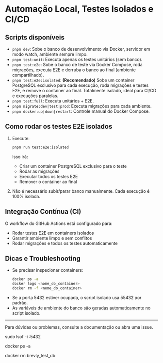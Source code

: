 # Automação Local, Testes Isolados e CI/CD

## Scripts disponíveis

- `pnpm dev`: Sobe o banco de desenvolvimento via Docker, servidor em modo watch, ambiente sempre limpo.
- `pnpm test:unit`: Executa apenas os testes unitários (sem banco).
- `pnpm test:e2e`: Sobe o banco de teste via Docker Compose, roda migrações, executa E2E e derruba o banco ao final (ambiente compartilhado).
- `pnpm test:e2e:isolated`: **(Recomendado)** Sobe um container PostgreSQL exclusivo para cada execução, roda migrações e testes E2E, e remove o container ao final. Totalmente isolado, ideal para CI/CD e execuções paralelas.
- `pnpm test:full`: Executa unitários + E2E.
- `pnpm migrate:dev|test|prod`: Executa migrações para cada ambiente.
- `pnpm docker:up|down|restart`: Controle manual do Docker Compose.

## Como rodar os testes E2E isolados

1. Execute:
   ```sh
   pnpm run test:e2e:isolated
   ```
   Isso irá:
   - Criar um container PostgreSQL exclusivo para o teste
   - Rodar as migrações
   - Executar todos os testes E2E
   - Remover o container ao final

2. Não é necessário subir/parar banco manualmente. Cada execução é 100% isolada.

## Integração Contínua (CI)

O workflow do GitHub Actions está configurado para:
- Rodar testes E2E em containers isolados
- Garantir ambiente limpo e sem conflitos
- Rodar migrações e todos os testes automaticamente

## Dicas e Troubleshooting

- Se precisar inspecionar containers:
  ```sh
  docker ps -a
  docker logs <nome_do_container>
  docker rm -f <nome_do_container>
  ```
- Se a porta 5432 estiver ocupada, o script isolado usa 55432 por padrão.
- As variáveis de ambiente do banco são geradas automaticamente no script isolado.

---

Para dúvidas ou problemas, consulte a documentação ou abra uma issue.

sudo lsof -i :5432 

docker ps -a 

docker rm brevly_test_db 